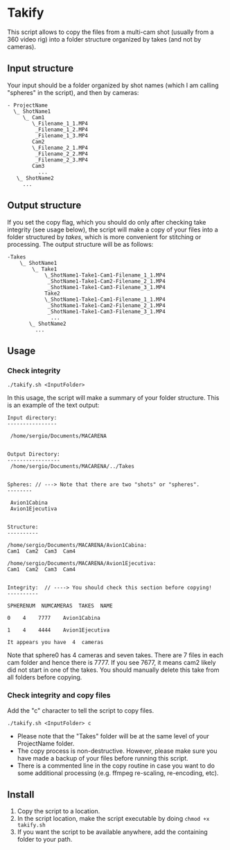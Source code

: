 # Takify
This script allows to copy the files from a multi-cam shot (usually from a 360 video rig) into a folder structure organized by takes (and not by cameras). 

##  Input structure
Your input should be a folder organized by shot names (which I am calling "spheres" in the script), and then by cameras:

```
- ProjectName
  \_ ShotName1
	 \_ Cam1
		\_Filename_1_1.MP4
		 _Filename_1_2.MP4
		 _Filename_1_3.MP4
		Cam2
		\_Filename_2_1.MP4
		 _Filename_2_2.MP4
		 _Filename_2_3.MP4
		Cam3
		  ...
   \_ ShotName2
	 ...
```

## Output structure
If you set the copy flag, which you should do only after checking take integrity (see usage below), the script will make a copy of your files into a folder structured by *takes*, which is more convenient for stitching or processing. The output structure will be as follows:

```
-Takes
	\_ ShotName1
		\_ Take1
		 	\_ShotName1-Take1-Cam1-Filename_1_1.MP4
			 _ShotName1-Take1-Cam2-Filename_2_1.MP4
			 _ShotName1-Take1-Cam3-Filename_3_1.MP4
			Take2
		 	\_ShotName1-Take1-Cam1-Filename_1_1.MP4
			 _ShotName1-Take1-Cam2-Filename_2_1.MP4
			 _ShotName1-Take1-Cam3-Filename_3_1.MP4
			  ...
	   \_ ShotName2
		 ...
```

## Usage
### Check integrity

`./takify.sh <InputFolder>`

In this usage, the script will make a summary of your folder structure. This is an example of the text output:

```
Input directory:
----------------

 /home/sergio/Documents/MACARENA


Output Directory:
-----------------
 /home/sergio/Documents/MACARENA/../Takes


Spheres: // ---> Note that there are two "shots" or "spheres".
--------

 Avion1Cabina
 Avion1Ejecutiva


Structure:
----------

/home/sergio/Documents/MACARENA/Avion1Cabina:
Cam1  Cam2  Cam3  Cam4

/home/sergio/Documents/MACARENA/Avion1Ejecutiva:
Cam1  Cam2  Cam3  Cam4


Integrity:  // ----> You should check this section before copying!
----------

SPHERENUM  NUMCAMERAS  TAKES  NAME

0    4    7777    Avion1Cabina     
								   
1    4    4444    Avion1Ejecutiva  

It appears you have  4  cameras
```

Note that sphere0 has 4 cameras and seven takes. There are 7 files in each cam folder and hence there is 7777. If you see 7677, it means cam2 likely did not start in one of the takes. You should manually delete this take from all folders before copying.


### Check integrity and copy files

Add the "c" character to tell the script to copy files. 

`./takify.sh <InputFolder> c`

* Please note that the "Takes" folder will be at the same level of your ProjectName folder. 
* The copy process is non-destructive. However, please make sure you have made a backup of your files before running this script.
* There is a commented line in the copy routine in case you want to do some additional processing (e.g. ffmpeg re-scaling, re-encoding, etc).

## Install

1. Copy the script to a location.
2. In the script location, make the script executable by doing `chmod +x  takify.sh`
3. If you want the script to be available anywhere, add the containing folder to your path.
